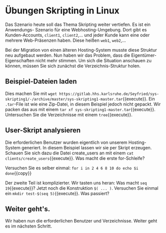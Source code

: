 # Übungen Skripting in Linux
Das Szenario heute soll das Thema Skripting weiter vertiefen. Es ist ein Anwendungs-
Szenario für eine Webhosting-Umgebung. Dort gibt es Kunden-Accounts, ``client1``,
``client2``,... und jeder Kunde kann eine oder mehrere Web-Präsenzen haben. Diese
heißen ``web1``, ``web2``,...

Bei der Migration von einen älteren Hosting-System musste diese Struktur neu aufgebaut
werden. Nun haben wir das Problem, dass die Eigentümer-Eigenschaften nicht mehr stimmen.
Um sich die Situation anschauen zu können, müssen Sie sich zunächst die Verzeichnis-Struktur
holen.

## Beispiel-Dateien laden
Dies machen Sie mit ``wget https://gitlab.hhs.karlsruhe.de/Seyfried/sys-skripting1/-/archive/master/sys-skripting1-master.tar``{{execute}}.
Ein ``.tar``-File ist wie eine Zip-Datei, in diesem Beispiel jedoch nicht gepackt. Wir packen das aus mit einem
``tar xf sys-skripting1-master.tar``{{execute}}. Untersuchen Sie die Verzeichnisse mit einem ``tree``{{execute}}.

## User-Skript analysieren
Die erforderlichen Benutzer wurden eigentlich von unserem Hosting-System generiert. In diesem
Beispiel lassen wir sie per Skript erzeugen. Schauen Sie sich dazu die Datei create_users an 
mit einem ``cat clients/create_users``{{execute}}. Was macht die erste for-Schleife?

Versuchen Sie es selber einmal:
``for i in 2 4 6 8 10
do
  echo $i
done``{{copy}}

Der zweite Teil ist komplizierter. Wir tasten uns heran: Was macht ``seq 19``{{execute}}?
Jetzt noch die Konstruktion ``$( ... )``. Versuchen Sie einmal ein 
``mkdir test-$(seq 5)``{{execute}}. Was passiert?

## Weiter geht's.
Wir haben nun die erforderlichen Benutzer und Verzeichnisse. Weiter geht es im nächsten Schritt.
